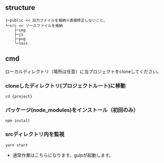 
## structure
```
├─public << 出力ファイルを格納※直接修正しないこと。
└─src << ソースファイルを格納
    ├─img
    ├─js
    ├─pug
    └─sass
```

## cmd

ローカルディレクトリ（場所は任意）に当プロジェクトをcloneしてください。

### cloneしたディレクトリ(プロジェクトルート)に移動
```
cd {project}
```

### パッケージ(node_modules)をインストール（初回のみ）
```
npm install
```

### srcディレクトリ内を監視
```
yarn start
```
- 通常作業はこちらになります。gulpが起動します。



